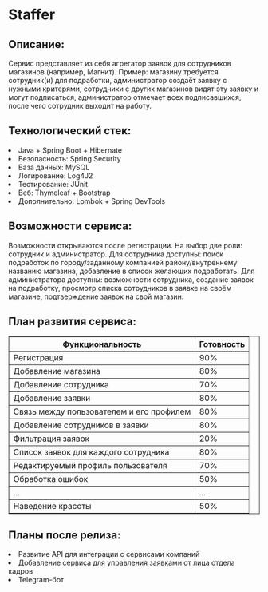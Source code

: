 # Staffer

<h2>Описание:</h2>
Сервис представляет из себя агрегатор заявок для сотрудников магазинов (например, Магнит). Пример: магазину требуется
сотрудник(и) для подработки, администратор
создаёт заявку с нужными критерями, сотрудники с других магазинов видят эту заявку и могут подписаться, администратор
отмечает всех подписавшихся, после чего
сотрудник выходит на работу.

<h2>Технологический стек:</h2>
<li>Java + Spring Boot + Hibernate</li>
<li>Безопасность: Spring Security</li>
<li>База данных: MySQL</li>
<li>Логирование: Log4J2</li>
<li>Тестирование: JUnit</li>
<li>Веб: Thymeleaf + Bootstrap</li>
<li>Дополнительно: Lombok + Spring DevTools</li>

<h2>Возможности сервиса:</h2>
Возможности открываются после регистрации. На выбор две роли: сотрудник и администратор. Для сотрудника доступны: поиск
подработок по
городу/заданному компанией району/внутреннему названию магазина, добавление в список желающих подработать. Для
администратора доступны: возможности сотрудника,
создание заявок на подработку, просмотр списка сотрудников в заявке на своём магазине, подтверждение заявок на свой
магазин.

<h2>План развития сервиса:</h2>
<table border="1px" cellspacing="2" border="1" cellpadding="5">

<tr>
<th>Функциональность</th>
<th>Готовность</th>
</tr>

<tr>
<td>Регистрация</td>
<td>90%</td>
</tr>
<tr>
<td>Добавление магазина</td>
<td>80%</td>
</tr>

<tr>
<td>Добавление сотрудника</td>
<td>70%</td>
</tr>

<tr>
<td>Добавление заявки</td>
<td>80%</td>
</tr>

<tr>
<td>Связь между пользователем и его профилем</td>
<td>80%</td>
</tr>

<tr>
<td>Добавление сотрудников в заявки</td>
<td>80%</td>
</tr>

<tr>
<td>Фильтрация заявок</td>
<td>20%</td>
</tr>

<tr>
<td>Список заявок для каждого сотрудника</td>
<td>80%</td>
</tr>

<tr>
<td>Редактируемый профиль пользователя</td>
<td>70%</td>
</tr>

<tr>
<td>Обработка ошибок</td>
<td>50%</td>
</tr>

<tr>
<td>...</td>
<td>...</td>
</tr>

<tr>
<td>Наведение красоты</td>
<td>50%</td>
</tr>

</table>

<h2>Планы после релиза:</h2>
<li>Развитие API для интеграции с сервисами компаний</li>
<li>Добавление сервиса для управления заявками от лица отдела кадров</li>
<li>Telegram-бот</li>
